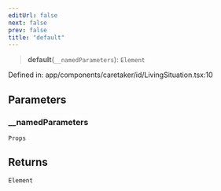 ```yaml
---
editUrl: false
next: false
prev: false
title: "default"
---
```


> **default**(`__namedParameters`): `Element`

Defined in: app/components/caretaker/id/LivingSituation.tsx:10

## Parameters

### \_\_namedParameters

`Props`

## Returns

`Element`
